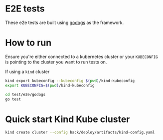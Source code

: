 # E2E tests

These e2e tests are built using [godogs](https://github.com/cucumber/godog) as the framework.

# How to run

Ensure you're either connected to a kubernetes cluster or your `KUBECONFIG` is pointing to the cluster you want to run tests on.

If using a `kind` cluster
```sh
kind export kubeconfig --kubeconfig $(pwd)/kind-kubeconfig
export KUBECONFIG=$(pwd)/kind-kubeconfig
```

```sh
cd test/e2e/godogs
go test
```

# Quick start Kind Kube cluster

```sh
kind create cluster --config hack/deploy/artifacts/kind-config.yaml
```
